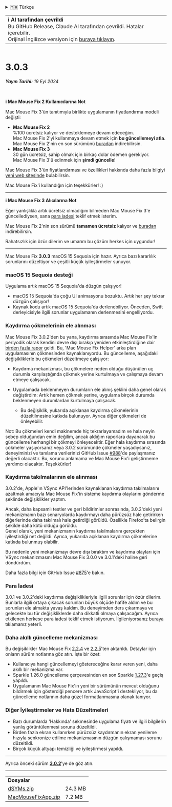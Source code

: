 <details>
<summary>🇹🇷 Türkçe</summary>

[🇬🇧 English (GitHub Release)](https://github.com/noah-nuebling/mac-mouse-fix/releases/tag/3.0.3)\
[🇦🇩 Català](https://redirect.macmousefix.com/?target=mmf-release&tag=3.0.3&locale=ca)\
[🇩🇪 Deutsch](https://redirect.macmousefix.com/?target=mmf-release&tag=3.0.3&locale=de)\
[🇪🇸 Español](https://redirect.macmousefix.com/?target=mmf-release&tag=3.0.3&locale=es)\
[🇫🇷 Français](https://redirect.macmousefix.com/?target=mmf-release&tag=3.0.3&locale=fr)\
[🇮🇩 Indonesia](https://redirect.macmousefix.com/?target=mmf-release&tag=3.0.3&locale=id)\
[🇮🇹 Italiano](https://redirect.macmousefix.com/?target=mmf-release&tag=3.0.3&locale=it)\
[🇭🇺 Magyar](https://redirect.macmousefix.com/?target=mmf-release&tag=3.0.3&locale=hu)\
[🇳🇱 Nederlands](https://redirect.macmousefix.com/?target=mmf-release&tag=3.0.3&locale=nl)\
[🇵🇱 Polski](https://redirect.macmousefix.com/?target=mmf-release&tag=3.0.3&locale=pl)\
[🇧🇷 Português (Brasil)](https://redirect.macmousefix.com/?target=mmf-release&tag=3.0.3&locale=pt-BR)\
[🇵🇹 Português (Portugal)](https://redirect.macmousefix.com/?target=mmf-release&tag=3.0.3&locale=pt-PT)\
[🇷🇴 Română](https://redirect.macmousefix.com/?target=mmf-release&tag=3.0.3&locale=ro)\
[🇸🇪 Svenska](https://redirect.macmousefix.com/?target=mmf-release&tag=3.0.3&locale=sv)\
[🇻🇳 Tiếng Việt](https://redirect.macmousefix.com/?target=mmf-release&tag=3.0.3&locale=vi)\
**🇹🇷 Türkçe**\
[🇨🇿 Čeština](https://redirect.macmousefix.com/?target=mmf-release&tag=3.0.3&locale=cs)\
[🇬🇷 Ελληνικά](https://redirect.macmousefix.com/?target=mmf-release&tag=3.0.3&locale=el)\
[🇷🇺 Русский](https://redirect.macmousefix.com/?target=mmf-release&tag=3.0.3&locale=ru)\
[🇺🇦 Українська](https://redirect.macmousefix.com/?target=mmf-release&tag=3.0.3&locale=uk)\
[🇮🇱 עברית](https://redirect.macmousefix.com/?target=mmf-release&tag=3.0.3&locale=he)\
[🇸🇦 العربية](https://redirect.macmousefix.com/?target=mmf-release&tag=3.0.3&locale=ar)\
[🇮🇳 हिन्दी](https://redirect.macmousefix.com/?target=mmf-release&tag=3.0.3&locale=hi)\
[🇹🇭 ไทย](https://redirect.macmousefix.com/?target=mmf-release&tag=3.0.3&locale=th)\
[🇨🇳 中文 (简体)](https://redirect.macmousefix.com/?target=mmf-release&tag=3.0.3&locale=zh-Hans)\
[🇨🇳 中文 (繁體)](https://redirect.macmousefix.com/?target=mmf-release&tag=3.0.3&locale=zh-Hant)\
[🇭🇰 中文（香港)](https://redirect.macmousefix.com/?target=mmf-release&tag=3.0.3&locale=zh-HK)\
[🇯🇵 日本語](https://redirect.macmousefix.com/?target=mmf-release&tag=3.0.3&locale=ja)\
[🇰🇷 한국어](https://redirect.macmousefix.com/?target=mmf-release&tag=3.0.3&locale=ko)\
[Help translate Mac Mouse Fix to different languages!](https://github.com/noah-nuebling/mac-mouse-fix/discussions/731)
</details>
<table align=><td>
<b>ℹ️ AI tarafından çevrildi</b><br>
Bu GitHub Release, Claude AI tarafından çevrildi. Hatalar içerebilir.<br>
Orijinal İngilizce versiyon için <a href="https://github.com/noah-nuebling/mac-mouse-fix/releases/tag/3.0.3">buraya tıklayın</a>.
</td></table>

<table></table>

# 3.0.3
***Yayın Tarihi:** 19 Eyl 2024*

<br>

**ℹ️ Mac Mouse Fix 2 Kullanıcılarına Not**

Mac Mouse Fix 3'ün tanıtımıyla birlikte uygulamanın fiyatlandırma modeli değişti:

- **Mac Mouse Fix 2**\
%100 ücretsiz kalıyor ve desteklemeye devam edeceğim.\
Mac Mouse Fix 2'yi kullanmaya devam etmek için **bu güncellemeyi atla**. Mac Mouse Fix 2'nin en son sürümünü [buradan](https://redirect.macmousefix.com/?target=mmf2-latest&locale=tr) indirebilirsin.
- **Mac Mouse Fix 3**\
30 gün ücretsiz, sahip olmak için birkaç dolar ödemen gerekiyor.\
Mac Mouse Fix 3'ü edinmek için **şimdi güncelle**!

Mac Mouse Fix 3'ün fiyatlandırması ve özellikleri hakkında daha fazla bilgiyi [yeni web sitesinde](https://macmousefix.com/) bulabilirsin.

Mac Mouse Fix'i kullandığın için teşekkürler! :)

---

**ℹ️ Mac Mouse Fix 3 Alıcılarına Not**

Eğer yanlışlıkla artık ücretsiz olmadığını bilmeden Mac Mouse Fix 3'e güncellediysen, sana [para iadesi](https://redirect.macmousefix.com/?target=mmf-apply-for-refund&locale=tr) teklif etmek isterim.

Mac Mouse Fix 2'nin son sürümü **tamamen ücretsiz** kalıyor ve [buradan](https://redirect.macmousefix.com/?target=mmf2-latest&locale=tr) indirebilirsin.

Rahatsızlık için özür dilerim ve umarım bu çözüm herkes için uygundur!

---

Mac Mouse Fix **3.0.3** macOS 15 Sequoia için hazır. Ayrıca bazı kararlılık sorunlarını düzeltiyor ve çeşitli küçük iyileştirmeler sunuyor.

### macOS 15 Sequoia desteği

Uygulama artık macOS 15 Sequoia'da düzgün çalışıyor!

- macOS 15 Sequoia'da çoğu UI animasyonu bozuktu. Artık her şey tekrar düzgün çalışıyor!
- Kaynak kodu artık macOS 15 Sequoia'da derlenebiliyor. Önceden, Swift derleyicisiyle ilgili sorunlar uygulamanın derlenmesini engelliyordu.

### Kaydırma çökmelerinin ele alınması

Mac Mouse Fix 3.0.2'den bu yana, kaydırma sırasında Mac Mouse Fix'in periyodik olarak kendini devre dışı bırakıp yeniden etkinleştirdiğine dair [birden fazla rapor](https://github.com/noah-nuebling/mac-mouse-fix/issues/988) geldi. Bu, 'Mac Mouse Fix Helper' arka plan uygulamasının çökmesinden kaynaklanıyordu. Bu güncelleme, aşağıdaki değişikliklerle bu çökmeleri düzeltmeye çalışıyor:

- Kaydırma mekanizması, bu çökmelere neden olduğu düşünülen uç durumla karşılaştığında çökmek yerine kurtulmaya ve çalışmaya devam etmeye çalışacak.
- Uygulamada beklenmeyen durumların ele alınış şeklini daha genel olarak değiştirdim: Artık hemen çökmek yerine, uygulama birçok durumda beklenmeyen durumlardan kurtulmaya çalışacak.

    - Bu değişiklik, yukarıda açıklanan kaydırma çökmelerinin düzeltilmesine katkıda bulunuyor. Ayrıca diğer çökmeleri de önleyebilir.

Not: Bu çökmeleri kendi makinemde hiç tekrarlayamadım ve hala neyin sebep olduğundan emin değilim, ancak aldığım raporlara dayanarak bu güncelleme herhangi bir çökmeyi önleyecektir. Eğer hala kaydırma sırasında çökmeler yaşıyorsanız veya 3.0.2 sürümünde çökmeler yaşadıysanız, deneyiminizi ve tanılama verilerinizi GitHub Issue [#988](https://github.com/noah-nuebling/mac-mouse-fix/issues/988)'de paylaşmanız değerli olacaktır. Bu, sorunu anlamama ve Mac Mouse Fix'i geliştirmeme yardımcı olacaktır. Teşekkürler!

### Kaydırma takılmalarının ele alınması

3.0.2'de, Apple'ın VSync API'lerinden kaynaklanan kaydırma takılmalarını azaltmak amacıyla Mac Mouse Fix'in sisteme kaydırma olaylarını gönderme şeklinde değişiklikler yaptım.

Ancak, daha kapsamlı testler ve geri bildirimler sonrasında, 3.0.2'deki yeni mekanizmanın bazı senaryolarda kaydırmayı daha pürüzsüz hale getirirken diğerlerinde daha takılmalı hale getirdiği görüldü. Özellikle Firefox'ta belirgin şekilde daha kötü olduğu görüldü.\
Genel olarak, yeni mekanizmanın kaydırma takılmalarını gerçekten iyileştirdiği net değildi. Ayrıca, yukarıda açıklanan kaydırma çökmelerine katkıda bulunmuş olabilir.

Bu nedenle yeni mekanizmayı devre dışı bıraktım ve kaydırma olayları için VSync mekanizmasını Mac Mouse Fix 3.0.0 ve 3.0.1'deki haline geri döndürdüm.

Daha fazla bilgi için GitHub Issue [#875](https://github.com/noah-nuebling/mac-mouse-fix/issues/875)'e bakın.

### Para İadesi

3.0.1 ve 3.0.2'deki kaydırma değişiklikleriyle ilgili sorunlar için özür dilerim. Bunlarla ilgili ortaya çıkacak sorunları büyük ölçüde hafife aldım ve bu sorunları ele almakta yavaş kaldım. Bu deneyimden ders çıkarmaya ve gelecekte bu tür değişikliklerde daha dikkatli olmaya çalışacağım. Ayrıca etkilenen herkese para iadesi teklif etmek istiyorum. İlgileniyorsanız [buraya](https://redirect.macmousefix.com/?target=mmf-apply-for-refund&locale=tr) tıklamanız yeterli.

### Daha akıllı güncelleme mekanizması

Bu değişiklikler Mac Mouse Fix [2.2.4](https://redirect.macmousefix.com/?target=mmf-release&tag=2.2.4&locale=tr) ve [2.2.5](https://redirect.macmousefix.com/?target=mmf-release&tag=2.2.5&locale=tr)'ten aktarıldı. Detaylar için onların sürüm notlarına göz atın. İşte bir özet:

- Kullanıcıya hangi güncellemeyi göstereceğine karar veren yeni, daha akıllı bir mekanizma var.
- Sparkle 1.26.0 güncelleme çerçevesinden en son Sparkle [1.27.3](https://github.com/sparkle-project/Sparkle/releases/tag/1.27.3)'e geçiş yapıldı.
- Uygulamanın Mac Mouse Fix'in yeni bir sürümünün mevcut olduğunu bildirmek için gösterdiği pencere artık JavaScript'i destekliyor, bu da güncelleme notlarının daha güzel formatlanmasına olanak tanıyor.

### Diğer İyileştirmeler ve Hata Düzeltmeleri

- Bazı durumlarda 'Hakkında' sekmesinde uygulama fiyatı ve ilgili bilgilerin yanlış görüntülenmesi sorunu düzeltildi.
- Birden fazla ekran kullanırken pürüzsüz kaydırmanın ekran yenileme hızıyla senkronize edilme mekanizmasının düzgün çalışmaması sorunu düzeltildi.
- Birçok küçük altyapı temizliği ve iyileştirmesi yapıldı.

---

Ayrıca önceki sürüm [**3.0.2**](https://redirect.macmousefix.com/?target=mmf-release&tag=3.0.2&locale=tr)'ye de göz atın.

---

<table align="start">
<tr>
    <td colspan=2>
        <b>Dosyalar</b>
    </td>
</tr>
<tr>
    <td><a href="https://github.com/noah-nuebling/mac-mouse-fix/releases/download/3.0.3/dSYMs.zip">dSYMs.zip</a></td>
    <td>24.3 MB</td>
</tr>
<tr>
    <td><a href="https://github.com/noah-nuebling/mac-mouse-fix/releases/download/3.0.3/MacMouseFixApp.zip">MacMouseFixApp.zip</a></td>
    <td>7.2 MB</td>
</tr>
</table>